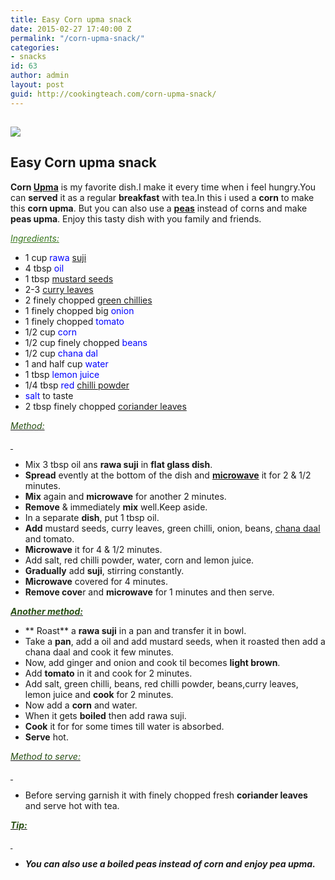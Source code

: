 ```yaml
---
title: Easy Corn upma snack
date: 2015-02-27 17:40:00 Z
permalink: "/corn-upma-snack/"
categories:
- snacks
id: 63
author: admin
layout: post
guid: http://cookingteach.com/corn-upma-snack/
---
```


## <span style="color: #38761d;"></span>

[![](http://1.bp.blogspot.com/-VWsFunT0GxA/VPCfgYc3jMI/AAAAAAAAAHk/U2EKlA_tVC4/s1600/2.jpg)](http://1.bp.blogspot.com/-VWsFunT0GxA/VPCfgYc3jMI/AAAAAAAAAHk/U2EKlA_tVC4/s1600/2.jpg)

## **Easy Corn upma snack**

**Corn [Upma](http://en.wikipedia.org/wiki/Upma "Upma")** is my favorite dish.I make it every time when i feel hungry.You can **served** it as a regular **breakfast** with tea.In this i used a **corn** to make this **corn upma**. But you can also use a **[peas](http://en.wikipedia.org/wiki/Pea "Pea")** instead of corns and make **peas upma**. Enjoy this tasty dish with you family and friends.

<span style="color: #38761d;">_<u>Ingredients:</u>_</span>

*   1 cup <span style="color: blue;">rawa [suji](http://en.wikipedia.org/wiki/Semolina "Semolina")</span>
*   4 tbsp <span style="color: blue;">oil</span>
*   1 tbsp <span style="color: blue;">[mustard seeds](http://en.wikipedia.org/wiki/Mustard_seed "Mustard seed")</span>
*   2-3 <span style="color: blue;">[curry leaves](http://en.wikipedia.org/wiki/Curry_Tree "Curry Tree")</span>
*   2 finely chopped <span style="color: blue;">[green chillies](http://www.williams-sonoma.com/recipe/chili-en-croute.html "Chili en Crôute")</span>
*   1 finely chopped big <span style="color: blue;">onion</span>
*   1 finely chopped <span style="color: blue;">tomato</span>
*   1/2 cup <span style="color: blue;">corn</span>
*   1/2 cup finely chopped <span style="color: blue;">beans</span>
*   1/2 cup <span style="color: blue;">chana dal</span>
*   1 and half cup <span style="color: blue;">water</span>
*   1 tbsp <span style="color: blue;">lemon juice</span>
*   1/4 tbsp <span style="color: blue;">red [chilli powder](http://en.wikipedia.org/wiki/Chili_powder "Chili powder")</span>
*   <span style="color: blue;">salt</span> to taste
*   2 tbsp finely chopped <span style="color: blue;">[coriander leaves](http://en.wikipedia.org/wiki/Coriander "Coriander")</span>

_<u><span style="color: #274e13;">Method:</span></u>_

_<u><span style="color: #274e13;"> </span></u>_

*   Mix 3 tbsp oil ans **rawa suji** in **flat glass dish**.
*   **Spread** evently at the bottom of the dish and **[microwave](http://en.wikipedia.org/wiki/Microwave "Microwave")** it for 2 & 1/2 minutes.
*   **Mix** again and **microwave** for another 2 minutes.
*   **Remove** & immediately **mix** well.Keep aside.
*   In a separate **dish**, put 1 tbsp oil.
*   **Add** mustard seeds, curry leaves, green chilli, onion, beans, [chana daal](http://en.wikipedia.org/wiki/Dal "Dal") and tomato.
*   **Microwave** it for 4 & 1/2 minutes.
*   Add salt, red chilli powder, water, corn and lemon juice.
*   **Gradually** add **suji**, stirring constantly.
*   **Microwave** covered for 4 minutes.
*   **Remove cove**r and **microwave** for 1 minutes and then serve.

_<u>**<span style="color: #274e13;">Another method:</span>**</u>_

*   ** Roast** a **rawa suji** in a pan and transfer it in bowl.
*   Take a **pan**, add a oil and add mustard seeds, when it roasted then add a chana daal and cook it few minutes.
*   Now, add ginger and onion and cook til becomes **light brown**.
*   Add **tomato** in it and cook for 2 minutes.
*   Add salt, green chilli, beans, red chilli powder, beans,curry leaves, lemon juice and **cook** for 2 minutes.
*   Now add a **corn** and water.
*   When it gets **boiled** then add rawa suji.
*   **Cook** it for for some times till water is absorbed.
*   **Serve** hot.

_<u><span style="color: #274e13;">Method to serve:</span></u>_

_<u><span style="color: #274e13;"> </span></u>_

*   Before serving garnish it with finely chopped fresh **coriander leaves** and serve hot with tea.

**_<u><span style="color: #274e13;">Tip:</span></u>_**

**_<u><span style="color: #274e13;"> </span></u>_**

*   **_You can also use a boiled peas instead of corn and enjoy pea upma._**

<span style="color: #38761d;"></span>

<span style="color: #38761d;"></span>
